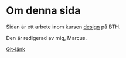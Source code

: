 Om denna sida
==============================================

Sidan är ett arbete inom kursen [design](http://dbwebb.se/design) på BTH.

Den är redigerad av mig, Marcus.

[Git-länk](https://github.com/BarcaTr/Anax-Flat-Me)
